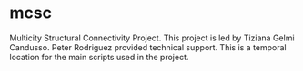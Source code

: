 # mcsc
Multicity Structural Connectivity Project. This project is led by Tiziana Gelmi Candusso. Peter Rodriguez provided technical support. This is a temporal location for the main scripts used in the project.
